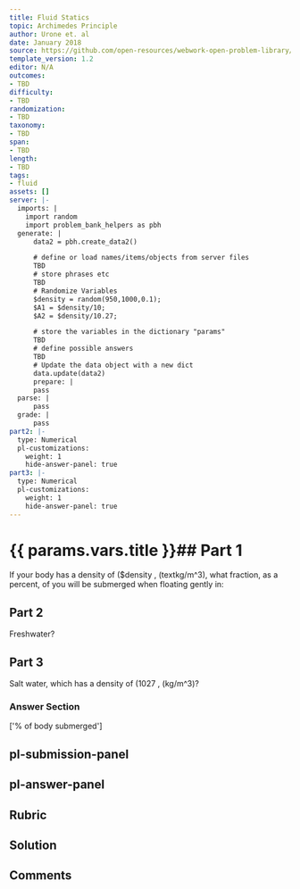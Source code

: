 ```yaml
---
title: Fluid Statics
topic: Archimedes Principle
author: Urone et. al
date: January 2018
source: https://github.com/open-resources/webwork-open-problem-library/tree/master/Contrib/BrockPhysics/College_Physics_Urone/11.Fluid_Statics/NU_U17-11-07-004.pg
template_version: 1.2
editor: N/A
outcomes:
- TBD
difficulty:
- TBD
randomization:
- TBD
taxonomy:
- TBD
span:
- TBD
length:
- TBD
tags:
- fluid
assets: []
server: |-
  imports: |
    import random
    import problem_bank_helpers as pbh
  generate: |
      data2 = pbh.create_data2()

      # define or load names/items/objects from server files
      TBD
      # store phrases etc
      TBD
      # Randomize Variables
      $density = random(950,1000,0.1);
      $A1 = $density/10;
      $A2 = $density/10.27;

      # store the variables in the dictionary "params"
      TBD
      # define possible answers
      TBD
      # Update the data object with a new dict
      data.update(data2)
      prepare: |
      pass
  parse: |
      pass
  grade: |
      pass
part2: |-
  type: Numerical
  pl-customizations:
    weight: 1
    hide-answer-panel: true
part3: |-
  type: Numerical
  pl-customizations:
    weight: 1
    hide-answer-panel: true
---
```


# {{ params.vars.title }}## Part 1 
If your body has a density of ($density , (textkg/m^3), what fraction, as a percent, of you will be submerged when floating gently in: 
## Part 2 
Freshwater? 
## Part 3 
Salt water, which has a density of (1027 , (kg/m^3)? 


### Answer Section 
['% of body submerged']

## pl-submission-panel 


## pl-answer-panel 


## Rubric 


## Solution 


## Comments 


